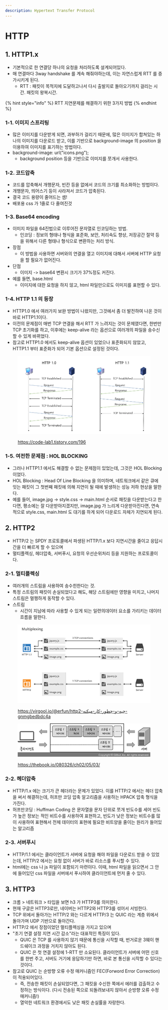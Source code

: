 ```yaml
---
description: Hypertext Transfer Protocol
---
```


# HTTP

## 1. HTTP1.x

* 기본적으로 한 연결당 하나의 요청을 처리하도록 설계되어있다.&#x20;
* 매 연결마다 3way handshake 를 계속 해줘야하는데, 이는 자연스럽게 RTT 를 증가시키게 된다.&#x20;
  * RTT : 패킷이 목적지에 도달하고나서 다시 출발지로 돌아오기까지 걸리는 시간. 패킷의 왕복시간. &#x20;

{% hint style="info" %}
RTT 지연문제를 해결하기 위한 3가지 방법
{% endhint %}

### 1-1. 이미지 스프리팅

* 많은 이미지를 다운받게 되면, 과부하가 걸리기 때문에, 많은 이미지가 합쳐있는 하나의 이미지를 다운로드 받고, 이를 기반으로 background-image 의 position 을 이용하여 이미지를 표기하는 방법이다.&#x20;
* background-image: url("icons.png");
  * background position 등을 기반으로 이미지를 쪼개서 사용한다.&#x20;

### 1-2. 코드압축

* 코드를 압축해서 개행문자, 빈칸 등을 없에서 코드의 크기를 최소화하는 방법이다.&#x20;
* 개행문자, 띄어스기 등이 사라져서 코드가 압축된다.&#x20;
* 결국 코드 용량이 줄어드는 셈!&#x20;
* 배포용 css 가 1줄로 다 줄여진것&#x20;

### 1-3. Base64 encoding &#x20;

* 이미지 파일을 64진법으로 이루어진 문자열로 인코딩하는 방법.
  * 인코딩 : 정보의 형태나 형식을 표준화, 보안, 처리속도 향상, 저장공간 절약 등을 위해서 다른 형태나 형식으로 변환하는 처리 방식. &#x20;
* 장점&#x20;
  * 이 방법을 사용하면 서버와의 연결을 열고 이미지에 대해서 서버에 HTTP 요청을 할 필요가 없어진다.&#x20;
* 단점
  * 이미지 -> base64 변환시 크기가 37%정도 커진다. &#x20;
* 예를 들면, base.html&#x20;
  * 이미지에 대한 요청을 하지 않고, html 파일만으로도 이미지를 표현할 수 있다.&#x20;

### 1-4. HTTP 1.1 의 등장&#x20;

* HTTP1.0 에서 여러가지 보완 방법이 나왔지만, 그것에서 좀 더 발전하여 나온 것이 바로 HTTP1.1이다.&#x20;
* 이전의 문제점이 매번 TCP 연결을 해서 RTT 가 느려지는 것이 문제였다면, 한번만 TCP 초기화를 하고, 이후에는 keep-alive 라는 옵션으로 여러개의 파일을 송수신할 수 있게 바뀌었다.&#x20;
* 참고로 HTTP1.0 에서도 keep-alive 옵션이 있었으나 표준화되지 않았고, HTTP1.1 부터 표준화가 되어 기본 옵션으로 설정된 것이다.&#x20;

<figure><img src="../../.gitbook/assets/image (8).png" alt=""><figcaption><p><a href="https://code-lab1.tistory.com/196">https://code-lab1.tistory.com/196</a></p></figcaption></figure>

### 1-5. 여전한 문제점 : HOL BLOCKING&#x20;

* 그러나 HTTP1.1 에서도 해결할 수 없는 문제점이 있었는데, 그것은 HOL Blocking 이었다.&#x20;
* HOL Blocking : Head Of Line Blocking 을 의미하며, 네트워크에서 같은 큐에 잇는 패킷이 그 첫번째 패킷에 의해 지연이 될 때에 발생하는 성능 저하 현상을 말한다.&#x20;
* 예를 들어, image.jpg -> style.css -> main.html 순서로 패킷을 다운받는다고 한다면, 평소에는 잘 다운받아지겠지만, image.jpg 가 느리게 다운받아진다면, 연속적으로 style.css, main.html 도 대기를 하게 되어 다운로드 자체가 지연되게 된다. &#x20;

## 2. HTTP2

* HTTP/2 는 SPDY 프로토콜에서 파생된 HTTP/1.x 보다 지연시간을 줄이고 응답시간을 더 빠르게 할 수 있으며&#x20;
* 멀티플렉싱, 헤더압축, 서버푸시, 요청의 우선순위처리 등을 지원하는 프로토콜이다.&#x20;

### 2-1. 멀티플렉싱&#x20;

* 여러개의 스트림을 사용하여 송수힌한다는 것.&#x20;
* 특정 스트림의 패킷이 손실되었다고 해도, 해당 스트림에만 영향을 미치고, 나머지 스트림은 멀쩡하게 동작할 수 있다.&#x20;
* 스트림&#x20;
  * 시간이 지남에 따라 사용할 수 있게 되는 일련의데이터 요소를 가리키는 데이터 흐름을 말한다.&#x20;

<figure><img src="../../.gitbook/assets/image (1) (3).png" alt=""><figcaption><p><a href="https://virgool.io/@erfun/http2-%DA%86%DB%8C%D9%87-%D9%88-%DA%86%D8%B7%D9%88%D8%B1-%DA%A9%D8%A7%D8%B1-%D9%85%DB%8C%DA%A9%D9%86%D9%87-gnmgbedbdc4a">https://virgool.io/@erfun/http2-چیه-و-چطور-کار-میکنه-gnmgbedbdc4a</a></p></figcaption></figure>

<figure><img src="../../.gitbook/assets/image (6).png" alt=""><figcaption><p><a href="https://thebook.io/080326/ch02/05/03/">https://thebook.io/080326/ch02/05/03/</a></p></figcaption></figure>

### 2-2. 헤더압축&#x20;

* HTTP/1.x 에는 크기가 큰 헤더라는 문제가 있었다. 이를 HTTP/2 에서는 헤더 압축을 써서 해결하는데, 허프만 코딩 압축 알고리즘을 사용하는 HPACK 압축 형식을 가진다.&#x20;
* 허프만코딩 : Huffman Coding 은 문자열을 문자 단위로 쪼개 빈도수를 세어 빈도가 높은 정보는 적인 비트수를 사용하여 표현하고, 빈도가 낮은 정보는 비트수를 많이 사용하여 표현해서 전체 데이터의 표현에 필요한 비트양을 줄이는 원리가 들어있는 알고리즘&#x20;

### 2-3. 서버푸시&#x20;

* HTTP/1.1 에서는 클라이언트가 서버에 요청을 해야 파일을 다운로드 받을 수 있었는데, HTTP/2 에서는 요청 없이 서버가 바로 리소스를 푸시할 수 있다.&#x20;
* html에는 css 나 js 파일이 포함되기 마련이다. 이때, html 파일을 읽으면서 그 안에 들어있던 css 파일을 서버에서 푸시하여 클라이언트에 먼저 줄 수 있다.&#x20;

## 3. HTTP3

* 크롬 > 네트워크 > 타입을 보면 h3 가 HTTP3를 의미한다.&#x20;
* 현재 구글은 HTTP3로만, 네이버는 HTTP2와 HTTP3를 섞어서 서빙한다.&#x20;
* TCP 위에서 돌아가는 HTTP/2 와는 다르게 HTTP/3 는 QUIC 라는 계층 위에서 돌아가며 UDP 기반으로 돌아간다.&#x20;
* HTTP/2 에서 장점이었던 멀티플렉싱을 가지고 있으며&#x20;
* "초기 연결 설정 지연 시간 감소"라는 대표적인 특징이 있다.&#x20;
  * QUIC 은 TCP 를 사용하지 않기 때문에 통신을 시작할 때, 번거로운 3웨이 핸드쉐이크 과정을 거치지 않아도 된다.&#x20;
  * QUIC 은 첫 연결 설정에 1-RTT 만 소요된다. 클라이언트가 서버에 어떤 신호를 한번 주고, 서버도 거기에 응답하기만 하면, 바로 본 통신을 시작할 수 있다는 것이다.&#x20;
* 참고로 QUIC 는 순방향 오류 수정 매커니즘인 FEC(Forword Error Correction) 이 적용되어있다.&#x20;
  * 즉, 전송한 패킷이 손실되었다면, 그 패킷을 수신한 쪽에서 에러를 검출하고 수정하는 방식이다. (다시 전송된 쪽으로 되돌려보내지 않아서 순방향 오류 수정 매커니즘!)&#x20;
  * 열악한 네트워크 환경에서도 낮은 패킷 손실률을 자랑한다.&#x20;

